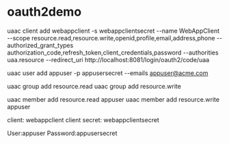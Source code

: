 # oauth2demo

uaac client add webappclient -s webappclientsecret --name WebAppClient --scope resource.read,resource.write,openid,profile,email,address,phone --authorized_grant_types authorization_code,refresh_token,client_credentials,password --authorities uaa.resource --redirect_uri http://localhost:8081/login/oauth2/code/uaa


uaac user add appuser -p appusersecret --emails appuser@acme.com

uaac group add resource.read
uaac group add resource.write

uaac member add resource.read appuser
uaac member add resource.write appuser


client: webappclient
client secret: webappclientsecret

User:appuser
Password:appusersecret
